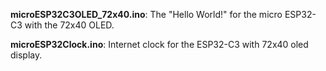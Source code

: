 __microESP32C3OLED_72x40.ino__: The "Hello World!" for the micro ESP32-C3 with the 72x40 OLED.

__microESP32Clock.ino__: Internet clock for the ESP32-C3 with 72x40 oled display.
